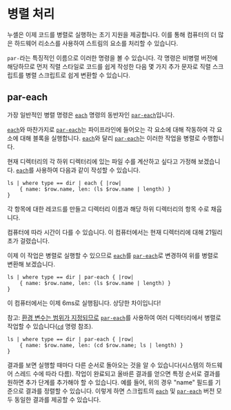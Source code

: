 # 병렬 처리

누셸은 이제 코드를 병렬로 실행하는 초기 지원을 제공합니다. 이를 통해 컴퓨터의 더 많은 하드웨어 리소스를 사용하여 스트림의 요소를 처리할 수 있습니다.

`par-`라는 특징적인 이름으로 이러한 명령을 볼 수 있습니다. 각 명령은 비병렬 버전에 해당하므로 먼저 직렬 스타일로 코드를 쉽게 작성한 다음 몇 가지 추가 문자로 직렬 스크립트를 병렬 스크립트로 쉽게 변환할 수 있습니다.

## par-each

가장 일반적인 병렬 명령은 [`each`](/commands/docs/each.md) 명령의 동반자인 [`par-each`](/commands/docs/par-each.md)입니다.

[`each`](/commands/docs/each.md)와 마찬가지로 [`par-each`](/commands/docs/par-each.md)는 파이프라인에 들어오는 각 요소에 대해 작동하여 각 요소에 대해 블록을 실행합니다. [`each`](/commands/docs/each.md)와 달리 [`par-each`](/commands/docs/par-each.md)는 이러한 작업을 병렬로 수행합니다.

현재 디렉터리의 각 하위 디렉터리에 있는 파일 수를 계산하고 싶다고 가정해 보겠습니다. [`each`](/commands/docs/each.md)를 사용하여 다음과 같이 작성할 수 있습니다.

```nu
ls | where type == dir | each { |row|
    { name: $row.name, len: (ls $row.name | length) }
}
```

각 항목에 대한 레코드를 만들고 디렉터리 이름과 해당 하위 디렉터리의 항목 수로 채웁니다.

컴퓨터에 따라 시간이 다를 수 있습니다. 이 컴퓨터에서는 현재 디렉터리에 대해 21밀리초가 걸렸습니다.

이제 이 작업은 병렬로 실행할 수 있으므로 [`each`](/commands/docs/each.md)를 [`par-each`](/commands/docs/par-each.md)로 변경하여 위를 병렬로 변환해 보겠습니다.

```nu
ls | where type == dir | par-each { |row|
    { name: $row.name, len: (ls $row.name | length) }
}
```

이 컴퓨터에서는 이제 6ms로 실행됩니다. 상당한 차이입니다!

참고: [환경 변수는 범위가 지정되므로](environment.md#scoping) [`par-each`](/commands/docs/par-each.md)를 사용하여 여러 디렉터리에서 병렬로 작업할 수 있습니다([`cd`](/commands/docs/cd.md) 명령 참조).

```nu
ls | where type == dir | par-each { |row|
    { name: $row.name, len: (cd $row.name; ls | length) }
}
```

결과를 보면 실행할 때마다 다른 순서로 돌아오는 것을 알 수 있습니다(시스템의 하드웨어 스레드 수에 따라 다름). 작업이 완료되고 올바른 결과를 얻으면 특정 순서로 결과를 원하면 추가 단계를 추가해야 할 수 있습니다. 예를 들어, 위의 경우 "name" 필드를 기준으로 결과를 정렬할 수 있습니다. 이렇게 하면 스크립트의 [`each`](/commands/docs/each.md) 및 [`par-each`](/commands/docs/par-each.md) 버전 모두 동일한 결과를 제공할 수 있습니다.
